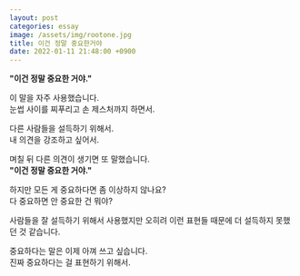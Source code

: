 ```yaml
---
layout: post
categories: essay
image: /assets/img/rootone.jpg
title: 이건 정말 중요한거야
date: 2022-01-11 21:48:00 +0900
---
```

**"이건 정말 중요한 거야."**

이 말을 자주 사용했습니다.  
눈썹 사이를 찌푸리고 손 제스처까지 하면서.

다른 사람들을 설득하기 위해서.  
내 의견을 강조하고 싶어서.

며칠 뒤 다른 의견이 생기면 또 말했습니다.  
**"이건 정말 중요한 거야."**

하지만 모든 게 중요하다면 좀 이상하지 않나요?  
다 중요하면 안 중요한 건 뭐야?

사람들을 잘 설득하기 위해서 사용했지만 오히려 이런 표현들 때문에 더 설득하지 못했던 것 같습니다.

중요하다는 말은 이제 아껴 쓰고 싶습니다.  
진짜 중요하다는 걸 표현하기 위해서.